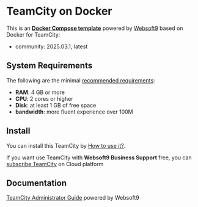 # TeamCity on Docker  

This is an **[Docker Compose template](https://github.com/Websoft9/docker-library)** powered by [Websoft9](https://www.websoft9.com) based on Docker for TeamCity:


 - community:  2025.03.1, latest


## System Requirements

The following are the minimal [recommended requirements](https://github.com/JetBrains/teamcity-docker-server):

* **RAM**: 4 GB or more
* **CPU**: 2 cores or higher
* **Disk**: at least 1 GB of free space
* **bandwidth**: more fluent experience over 100M  

## Install

You can install this TeamCity by [How to use it?](https://github.com/Websoft9/docker-library#how-to-use-it).   

If you want use TeamCity with **Websoft9 Business Support** free, you can [subscribe TeamCity](https://www.websoft9.com/apps) on Cloud platform

## Documentation

[TeamCity Administrator Guide](https://support.websoft9.com/docs/teamcity) powered by Websoft9
